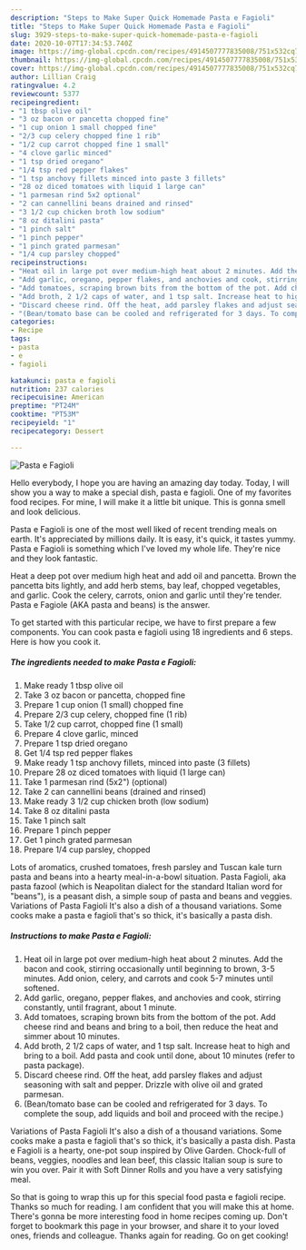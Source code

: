 ```yaml
---
description: "Steps to Make Super Quick Homemade Pasta e Fagioli"
title: "Steps to Make Super Quick Homemade Pasta e Fagioli"
slug: 3929-steps-to-make-super-quick-homemade-pasta-e-fagioli
date: 2020-10-07T17:34:53.740Z
image: https://img-global.cpcdn.com/recipes/4914507777835008/751x532cq70/pasta-e-fagioli-recipe-main-photo.jpg
thumbnail: https://img-global.cpcdn.com/recipes/4914507777835008/751x532cq70/pasta-e-fagioli-recipe-main-photo.jpg
cover: https://img-global.cpcdn.com/recipes/4914507777835008/751x532cq70/pasta-e-fagioli-recipe-main-photo.jpg
author: Lillian Craig
ratingvalue: 4.2
reviewcount: 5377
recipeingredient:
- "1 tbsp olive oil"
- "3 oz bacon or pancetta chopped fine"
- "1 cup onion 1 small chopped fine"
- "2/3 cup celery chopped fine 1 rib"
- "1/2 cup carrot chopped fine 1 small"
- "4 clove garlic minced"
- "1 tsp dried oregano"
- "1/4 tsp red pepper flakes"
- "1 tsp anchovy fillets minced into paste 3 fillets"
- "28 oz diced tomatoes with liquid 1 large can"
- "1 parmesan rind 5x2 optional"
- "2 can cannellini beans drained and rinsed"
- "3 1/2 cup chicken broth low sodium"
- "8 oz ditalini pasta"
- "1 pinch salt"
- "1 pinch pepper"
- "1 pinch grated parmesan"
- "1/4 cup parsley chopped"
recipeinstructions:
- "Heat oil in large pot over medium-high heat about 2 minutes. Add the bacon and cook, stirring occasionally until beginning to brown, 3-5 minutes. Add onion, celery, and carrots and cook 5-7 minutes until softened."
- "Add garlic, oregano, pepper flakes, and anchovies and cook, stirring constantly, until fragrant, about 1 minute."
- "Add tomatoes, scraping brown bits from the bottom of the pot. Add cheese rind and beans and bring to a boil, then reduce the heat and simmer about 10 minutes."
- "Add broth, 2 1/2 caps of water, and 1 tsp salt. Increase heat to high and bring to a boil. Add pasta and cook until done, about 10 minutes (refer to pasta package)."
- "Discard cheese rind. Off the heat, add parsley flakes and adjust seasoning with salt and pepper. Drizzle with olive oil and grated parmesan."
- "(Bean/tomato base can be cooled and refrigerated for 3 days. To complete the soup, add liquids and boil and proceed with the recipe.)"
categories:
- Recipe
tags:
- pasta
- e
- fagioli

katakunci: pasta e fagioli 
nutrition: 237 calories
recipecuisine: American
preptime: "PT24M"
cooktime: "PT53M"
recipeyield: "1"
recipecategory: Dessert

---
```



![Pasta e Fagioli](https://img-global.cpcdn.com/recipes/4914507777835008/751x532cq70/pasta-e-fagioli-recipe-main-photo.jpg)

Hello everybody, I hope you are having an amazing day today. Today, I will show you a way to make a special dish, pasta e fagioli. One of my favorites food recipes. For mine, I will make it a little bit unique. This is gonna smell and look delicious.

Pasta e Fagioli is one of the most well liked of recent trending meals on earth. It's appreciated by millions daily. It is easy, it's quick, it tastes yummy. Pasta e Fagioli is something which I've loved my whole life. They're nice and they look fantastic.

Heat a deep pot over medium high heat and add oil and pancetta. Brown the pancetta bits lightly, and add herb stems, bay leaf, chopped vegetables, and garlic. Cook the celery, carrots, onion and garlic until they&#39;re tender. Pasta e Fagiole (AKA pasta and beans) is the answer.


To get started with this particular recipe, we have to first prepare a few components. You can cook pasta e fagioli using 18 ingredients and 6 steps. Here is how you cook it.

<!--inarticleads1-->

##### The ingredients needed to make Pasta e Fagioli:

1. Make ready 1 tbsp olive oil
1. Take 3 oz bacon or pancetta, chopped fine
1. Prepare 1 cup onion (1 small) chopped fine
1. Prepare 2/3 cup celery, chopped fine (1 rib)
1. Take 1/2 cup carrot, chopped fine (1 small)
1. Prepare 4 clove garlic, minced
1. Prepare 1 tsp dried oregano
1. Get 1/4 tsp red pepper flakes
1. Make ready 1 tsp anchovy fillets, minced into paste (3 fillets)
1. Prepare 28 oz diced tomatoes with liquid (1 large can)
1. Take 1 parmesan rind (5x2&#34;) (optional)
1. Take 2 can cannellini beans (drained and rinsed)
1. Make ready 3 1/2 cup chicken broth (low sodium)
1. Take 8 oz ditalini pasta
1. Take 1 pinch salt
1. Prepare 1 pinch pepper
1. Get 1 pinch grated parmesan
1. Prepare 1/4 cup parsley, chopped


Lots of aromatics, crushed tomatoes, fresh parsley and Tuscan kale turn pasta and beans into a hearty meal-in-a-bowl situation. Pasta Fagioli, aka pasta fazool (which is Neapolitan dialect for the standard Italian word for &#34;beans&#34;), is a peasant dish, a simple soup of pasta and beans and veggies. Variations of Pasta Fagioli It&#39;s also a dish of a thousand variations. Some cooks make a pasta e fagioli that&#39;s so thick, it&#39;s basically a pasta dish. 

<!--inarticleads2-->

##### Instructions to make Pasta e Fagioli:

1. Heat oil in large pot over medium-high heat about 2 minutes. Add the bacon and cook, stirring occasionally until beginning to brown, 3-5 minutes. Add onion, celery, and carrots and cook 5-7 minutes until softened.
1. Add garlic, oregano, pepper flakes, and anchovies and cook, stirring constantly, until fragrant, about 1 minute.
1. Add tomatoes, scraping brown bits from the bottom of the pot. Add cheese rind and beans and bring to a boil, then reduce the heat and simmer about 10 minutes.
1. Add broth, 2 1/2 caps of water, and 1 tsp salt. Increase heat to high and bring to a boil. Add pasta and cook until done, about 10 minutes (refer to pasta package).
1. Discard cheese rind. Off the heat, add parsley flakes and adjust seasoning with salt and pepper. Drizzle with olive oil and grated parmesan.
1. (Bean/tomato base can be cooled and refrigerated for 3 days. To complete the soup, add liquids and boil and proceed with the recipe.)


Variations of Pasta Fagioli It&#39;s also a dish of a thousand variations. Some cooks make a pasta e fagioli that&#39;s so thick, it&#39;s basically a pasta dish. Pasta e Fagioli is a hearty, one-pot soup inspired by Olive Garden. Chock-full of beans, veggies, noodles and lean beef, this classic Italian soup is sure to win you over. Pair it with Soft Dinner Rolls and you have a very satisfying meal. 

So that is going to wrap this up for this special food pasta e fagioli recipe. Thanks so much for reading. I am confident that you will make this at home. There's gonna be more interesting food in home recipes coming up. Don't forget to bookmark this page in your browser, and share it to your loved ones, friends and colleague. Thanks again for reading. Go on get cooking!

